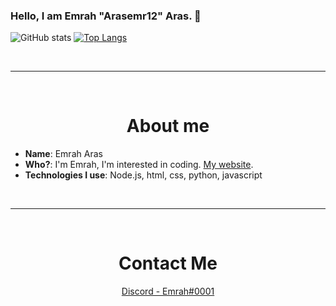 ### Hello, I am Emrah "Arasemr12" Aras. 👋

![GitHub stats](https://github-readme-stats.vercel.app/api?username=Arasemr12&show_icons=true&theme=radical&hide=contribs)
[![Top Langs](https://github-readme-stats.vercel.app/api/top-langs/?username=Arasemr12&layout=compact)](https://github.com/semihaydin0/github-readme-stats)

<br>
<hr>
<br>

<h1 align="center">About me</h1>

- __**Name**__: Emrah Aras
- **Who?**: I'm Emrah, I'm interested in coding. [My website](https://emraharas.xyz/).
- **Technologies I use**: Node.js, html, css, python, javascript

<br>
<hr>
<br>

<h1 align="center">Contact Me</h1>

<p align="center">
  <a href="https://discord.com/users/441221465019514881" target="_blank">Discord - Emrah#0001</a>
</p>
